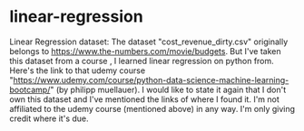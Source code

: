 # linear-regression

Linear Regression dataset: The dataset "cost_revenue_dirty.csv" originally belongs to https://www.the-numbers.com/movie/budgets. But I've taken this dataset from a course , I learned linear regression on python from. Here's the link to that udemy course "https://www.udemy.com/course/python-data-science-machine-learning-bootcamp/" (by philipp muellauer). I would like to state it again that I don't own this dataset and I've mentioned the links of where I found it. I'm not affiliated to the udemy course (mentioned above) in any way. I'm only giving credit where it's due.
